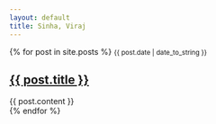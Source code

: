 ```yaml
---
layout: default
title: Sinha, Viraj
---
```


{% for post in site.posts %}
  <small>{{ post.date | date_to_string }}</small>
  <h2><a href="{{ post.url }}">{{ post.title }}</a></h2>
  {{ post.content }}
  </hr>
  <br>
{% endfor %}
